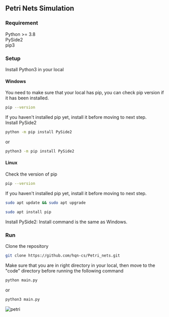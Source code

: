 ## Petri Nets Simulation 

### Requirement 
Python >= 3.8 
\
PySide2
\
pip3

### Setup 
Install Python3 in your local

#### Windows
You need to make sure that your local has pip, you can check pip version if it has been installed. 
```sh
pip --version
```
If you haven't installed pip yet, install it before moving to next step.
\
Install PySide2
```sh
python -m pip install PySide2
```
or
```sh
python3 -m pip install PySide2
```
#### Linux
Check the version of pip
```sh
pip --version
```
If you haven't installed pip yet, install it before moving to next step.
```sh
sudo apt update && sudo apt upgrade
```
```sh
sudo apt install pip
```
Install PySide2: Install command is the same as Windows.

### Run
Clone the repository 
```sh
git clone https://github.com/hqn-cs/Petri_nets.git
```
Make sure that you are in right directory in your local, then move to the "code" directory before running the following command 
```sh 
python main.py
```
or 
```sh
python3 main.py
```
![petri](https://user-images.githubusercontent.com/78084202/143808761-2869530b-d2a0-475a-beb1-83aa68066a04.png)

